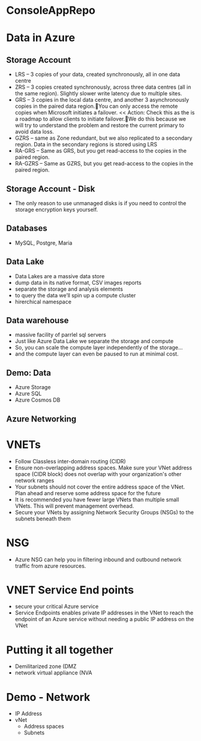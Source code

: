 # ConsoleAppRepo

# Data in Azure

## Storage Account
- LRS – 3 copies of your data, created synchronously, all in one data centre
- ZRS – 3 copies created synchronously, across three data centres (all in the same region). Slightly slower write latency due to multiple sites.
- GRS – 3 copies in the local data centre, and another 3 asynchronously copies in the paired data region.You can only access the remote copies when Microsoft initiates a failover. << Action: Check this as the is a roadmap to allow clients to initiate failover.We do this because we will try to understand the problem and restore the current primary to avoid data loss.
- GZRS – same as Zone redundant, but we also replicated to a secondary region. Data in the secondary regions is stored using LRS
- RA-GRS – Same as GRS, but you get read-access to the copies in the paired region.
- RA-GZRS – Same as GZRS, but you get read-access to the copies in the paired region.

## Storage Account - Disk
- The only reason to use unmanaged disks is if you need to control the storage encryption keys yourself.

## Databases
- MySQL, Postgre, Maria

## Data Lake
- Data Lakes are a massive data store 
- dump data in its native format, CSV images reports
- separate the storage and analysis elements
- to query the data we’ll spin up a compute cluster
- hirerchical namespace

## Data warehouse
- massive facility of parrlel sql servers
- Just like Azure Data Lake we separate the storage and compute
- So, you can scale the compute layer independently of the storage… 
- and the compute layer can even be paused to run at minimal cost.

## Demo: Data
- Azure Storage
- Azure SQL
- Azure Cosmos DB

## Azure Networking

# VNETs
- Follow Classless inter-domain routing (CIDR)
- Ensure non-overlapping address spaces. Make sure your VNet address space (CIDR block) does not overlap with your organization's other network ranges
- Your subnets should not cover the entire address space of the VNet. Plan ahead and reserve some address space for the future
- It is recommended you have fewer large VNets than multiple small VNets. This will prevent management overhead.
- Secure your VNets by assigning Network Security Groups (NSGs) to the subnets beneath them

# NSG
- Azure NSG can help you in filtering inbound and outbound network traffic from azure resources.

# VNET Service End points
- secure your critical Azure service
- Service Endpoints enables private IP addresses in the VNet to reach the endpoint of an Azure service without needing a public IP address on the VNet

# Putting it all together
- Demilitarized zone (DMZ
- network virtual appliance (NVA

# Demo - Network
- IP Address
- vNet
  - Address spaces
  - Subnets
